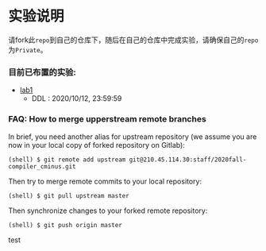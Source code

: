 # 实验说明
请fork此`repo`到自己的仓库下，随后在自己的仓库中完成实验，请确保自己的`repo`为`Private`。

### 目前已布置的实验:
*   [lab1](./Documentations/lab1/README.md)
    *   DDL : 2020/10/12, 23:59:59

### FAQ: How to merge upperstream remote branches
In brief, you need another alias for upstream repository (we assume you are now in your local copy of forked repository on Gitlab):
```
(shell) $ git remote add upstream git@210.45.114.30:staff/2020fall-compiler_cminus.git
```
Then try to merge remote commits to your local repository:
```
(shell) $ git pull upstream master
```
Then synchronize changes to your forked remote repository:
```
(shell) $ git push origin master
```

test
